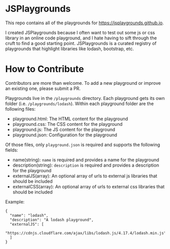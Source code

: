 # JSPlaygrounds

This repo contains all of the playgrounds for https://jsplaygrounds.github.io.

I created JSPlaygrounds because I often want to test out some js or css library in an online code playground, and I hate having to sift through the cruft to find a good starting point. JSPlaygrounds is a curated registry of playgrounds that highlight libraries like lodash, bootstrap, etc.

# How to Contribute

Contributors are more than welcome. To add a new playground or improve an existing one, please submit a PR.

Playgrounds live in the `/playgrounds` directory. Each playground gets its own folder (i.e. `/playgrounds/lodash`). Within each playground folder are the following files:
- playground.html: The HTML content for the playground
- playground.css: The CSS content for the playground
- playground.js: The JS content for the playground
- playground.json: Configuration for the playground

Of those files, only `playground.json` is required and supports the following fields:
- name(string): `name` is required and provides a name for the playground
- description(string): `description` is required and provides a description for the playground
- externalJS(array<string>): An optional array of urls to external js libraries that should be included
- externalCSS(array<string>): An optional array of urls to external css libraries that should be included

Example:
```
{
  "name": "lodash",
  "description": "A lodash playground",
  "externalJS": [
    "https://cdnjs.cloudflare.com/ajax/libs/lodash.js/4.17.4/lodash.min.js"
  ]
}
```
